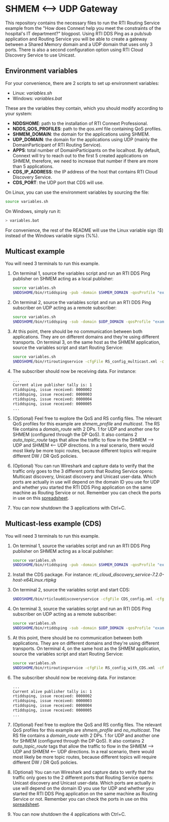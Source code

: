 # SHMEM <--> UDP Gateway

This repository contains the necessary files to run the RTI Routing Service
example from the "How does Connext help you meet the constraints of the
hospital's IT department?" blogpost. Using RTI DDS Ping as a pub/sub
application and Routing Service you will be able to create a gateway between
a Shared Memory domain and a UDP domain that uses only 3 ports. There is also
a second configuration option using RTI Cloud Discovery Service to use Unicast.

## Environment variables

For your convenience, there are 2 scripts to set up environment variables:

- Linux: *variables.sh*
- Windows: *variables.bat*

These are the variables they contain, which you should modify according to your
system:

- **NDDSHOME**: path to the installation of RTI Connext Professional.
- **NDDS_QOS_PROFILES**: path to the *qos.xml* file containing QoS profiles.
- **SHMEM_DOMAIN**: the domain for the applications using SHMEM.
- **UDP_DOMAIN**: the domain for the applications using UDP (mainly the
DomainParticipant of RTI Routing Service).
- **APPS**: total number of DomainParticipants on the localhost. By default,
Connext will try to reach out to the first 5 created applications on SHMEM,
therefore, we need to increase that number if there are more than 5
applications.
- **CDS_IP_ADDRESS**: the IP address of the host that contains RTI Cloud
Discovery Service.
- **CDS_PORT**: the UDP port that CDS will use.

On Linux, you can use the environment variables by sourcing the file:

```bash
source variables.sh
```

On Windows, simply run it:

```bash
> variables.bat
```

For convenience, the rest of the README will use the Linux variable sign ($)
instead of the Windows variable signs (%%).

## Multicast example

You will need 3 terminals to run this example.

1.  On terminal 1, source the variables script and run an RTI DDS Ping
publisher on SHMEM acting as a local publisher:

    ```bash
    source variables.sh
    $NDDSHOME/bin/rtiddsping -pub -domain $SHMEM_DOMAIN -qosProfile "example_library::shmem_profile"
    ```

2.  On terminal 2, source the variables script and run an RTI DDS Ping
subscriber on UDP acting as a remote subscriber:

    ```bash
    source variables.sh
    $NDDSHOME/bin/rtiddsping -sub -domain $UDP_DOMAIN -qosProfile "example_library::multicast"
    ```

3.  At this point, there should be no communication between both applications.
They are on different domains and they're using different transports.
On terminal 3, on the same host as the SHMEM application,
source the variables script and start Routing Service:

    ```bash
    source variables.sh
    $NDDSHOME/bin/rtiroutingservice -cfgFile RS_config_multicast.xml -cfgName gateway_SHMEM_and_UDP
    ```

4.  The subscriber should now be receiving data. For instance:

    ```bash
    ...
    Current alive publisher tally is: 1
    rtiddsping, issue received: 0000002
    rtiddsping, issue received: 0000003
    rtiddsping, issue received: 0000004
    rtiddsping, issue received: 0000005
    ...
    ```

5.  (Optional) Feel free to explore the QoS and RS config files. The relevant
QoS profiles for this example are *shmem_profile* and *multicast*. The RS file
contains a *domain_route* with 2 DPs. 1 for UDP and another one for SHMEM
(configured through the DP QoS). It also contains 2 *auto_topic_route* tags
that allow the traffic to flow in the SHMEM --> UDP and SHMEM <-- UDP
directions. In a real scenario, there would most likely be more topic routes,
because different topics will require different DW / DR QoS policies.

6.  (Optional) You can run Wireshark and capture data to verify that the
traffic only goes to the 3 different ports that Routing Service opens:
Multicast discovery, Unicast discovery and Unicast user-data. Which ports are
actually in use will depend on the domain ID you use for UDP and whether you
started the RTI DDS Ping application on the same machine as Routing Service or
not. Remember you can check the ports in use on this [spreadsheet](https://d2vkrkwbbxbylk.cloudfront.net/sites/default/files/knowledge_base/Port%20Assign4.2e.xls).

6.  You can now shutdown the 3 applications with Ctrl+C.

## Multicast-less example (CDS)

You will need 3 terminals to run this example.

1.  On terminal 1, source the variables script and run an RTI DDS Ping
publisher on SHMEM acting as a local publisher:

    ```bash
    source variables.sh
    $NDDSHOME/bin/rtiddsping -pub -domain $SHMEM_DOMAIN -qosProfile "example_library::shmem_profile"
    ```

2.  Install the CDS package. For instance: *rti_cloud_discovery_service-7.2.0-host-x64Linux.rtipkg*

3.  On terminal 2, source the variables script and start CDS:

    ```bash
    $NDDSHOME/bin/rticlouddiscoveryservice -cfgFile CDS_config.xml -cfgName cds_all_domains_udpv4
    ```

4.  On terminal 3, source the variables script and run an RTI DDS Ping
subscriber on UDP acting as a remote subscriber:

    ```bash
    source variables.sh
    $NDDSHOME/bin/rtiddsping -sub -domain $UDP_DOMAIN -qosProfile "example_library::no_multicast"
    ```

5.  At this point, there should be no communication between both applications.
They are on different domains and they're using different transports. On
terminal 4, on the same host as the SHMEM application, source the variables
script and start Routing Service:

    ```bash
    source variables.sh
    $NDDSHOME/bin/rtiroutingservice -cfgFile RS_config_with_CDS.xml -cfgName gateway_SHMEM_and_UDP
    ```

6.  The subscriber should now be receiving data. For instance:

    ```bash
    ...
    Current alive publisher tally is: 1
    rtiddsping, issue received: 0000002
    rtiddsping, issue received: 0000003
    rtiddsping, issue received: 0000004
    rtiddsping, issue received: 0000005
    ...
    ```

7.  (Optional) Feel free to explore the QoS and RS config files. The relevant
QoS profiles for this example are *shmem_profile* and *no_multicast*. The RS
file contains a *domain_route* with 2 DPs. 1 for UDP and another one for SHMEM
(configured through the DP QoS). It also contains 2 *auto_topic_route* tags
that allow the traffic to flow in the SHMEM --> UDP and SHMEM <-- UDP
directions. In a real scenario, there would most likely be more topic routes,
because different topics will require different DW / DR QoS policies.

8.  (Optional) You can run Wireshark and capture data to verify that the
traffic only goes to the 2 different ports that Routing Service opens: Unicast
discovery and Unicast user-data. Which ports are actually in use will depend
on the domain ID you use for UDP and whether you started the RTI DDS Ping
application on the same machine as Routing Service or not. Remember you can
check the ports in use on this [spreadsheet](https://d2vkrkwbbxbylk.cloudfront.net/sites/default/files/knowledge_base/Port%20Assign4.2e.xls).

8.  You can now shutdown the 4 applications with Ctrl+C.
